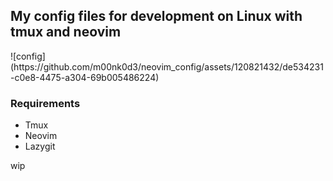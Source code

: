 <h2>My config files for development on Linux with tmux and neovim</h2>
![config](https://github.com/m00nk0d3/neovim_config/assets/120821432/de534231-c0e8-4475-a304-69b005486224)

<h3>Requirements</h3>
<ul>
  <li>Tmux</li>
  <li>Neovim</li>
  <li>Lazygit</li>
</ul>


wip
